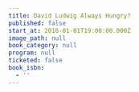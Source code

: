 ```yaml
---
title: David Ludwig Always Hungry?
published: false
start_at: 2016-01-01T19:00:00.000Z
image_path: null
book_category: null
program: null
ticketed: false
book_isbn:
  - ''
---
```

